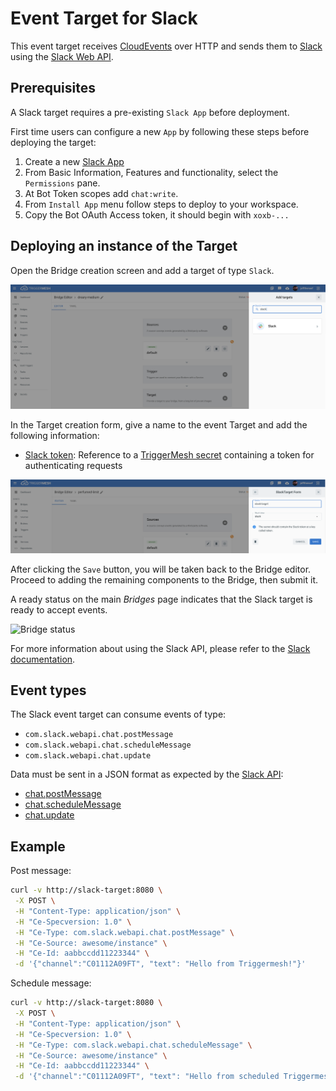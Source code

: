 # Event Target for Slack

This event target receives [CloudEvents][ce] over HTTP and sends them to [Slack](https://slack.com/) using the  [Slack Web API][slack-web-api].

## Prerequisites

A Slack target requires a pre-existing `Slack App` before deployment.

First time users can configure a new `App` by following these steps before deploying the target:

1. Create a new [Slack App][slack-apps]
2. From Basic Information, Features and functionality, select the `Permissions` pane.
3. At Bot Token scopes add `chat:write`.
4. From `Install App` menu follow steps to deploy to your workspace.
5. Copy the Bot OAuth Access token, it should begin with `xoxb-...`

## Deploying an instance of the Target

Open the Bridge creation screen and add a target of type `Slack`.

![Adding a Slack target](../images/slack-target/create-bridge-1.png)

In the Target creation form, give a name to the event Target and add the following information:

* [Slack token][token]: Reference to a [TriggerMesh secret][tm-secret] containing a token for authenticating requests

![Adding a Slack target](../images/slack-target/create-bridge-2.png)

After clicking the `Save` button, you will be taken back to the Bridge editor. Proceed to adding the remaining
components to the Bridge, then submit it.

A ready status on the main _Bridges_ page indicates that the Slack target is ready to accept events.

![Bridge status](../images/bridge-status-green.png)

For more information about using the Slack API, please refer to the [Slack documentation][docs].

## Event types

The Slack event target can consume events of type:

* `com.slack.webapi.chat.postMessage`
* `com.slack.webapi.chat.scheduleMessage`
* `com.slack.webapi.chat.update`
  
Data must be sent in a JSON format as expected by the [Slack API][docs]:

* [chat.postMessage][chat.postMessage]
* [chat.scheduleMessage][chat.scheduleMessage]
* [chat.update][chat.update]

[ce]: https://cloudevents.io/
[ce-jsonformat]: https://github.com/cloudevents/spec/blob/v1.0/json-format.md

[docs]: https://api.slack.com/#read_the_docs

## Example

Post message:

```sh
curl -v http://slack-target:8080 \
 -X POST \
 -H "Content-Type: application/json" \
 -H "Ce-Specversion: 1.0" \
 -H "Ce-Type: com.slack.webapi.chat.postMessage" \
 -H "Ce-Source: awesome/instance" \
 -H "Ce-Id: aabbccdd11223344" \
 -d '{"channel":"C01112A09FT", "text": "Hello from Triggermesh!"}'
```

Schedule message:

```sh
curl -v http://slack-target:8080 \
 -X POST \
 -H "Content-Type: application/json" \
 -H "Ce-Specversion: 1.0" \
 -H "Ce-Type: com.slack.webapi.chat.scheduleMessage" \
 -H "Ce-Source: awesome/instance" \
 -H "Ce-Id: aabbccdd11223344" \
 -d '{"channel":"C01112A09FT", "text": "Hello from scheduled Triggermesh!", "post_at": 1593430770}'
```

[ce]: https://cloudevents.io/
[slack-web-api]: https://api.slack.com/web
[slack-apps]: https://api.slack.com/apps
[tm-secret]:https://docs.triggermesh.io/guides/secrets/

[chat.postMessage]: https://api.slack.com/methods/chat.postMessage
[chat.scheduleMessage]: https://api.slack.com/methods/chat.scheduleMessage
[chat.update]:  https://api.slack.com/methods/chat.update
[token]: https://slack.com/help/articles/215770388-Create-and-regenerate-API-tokens
